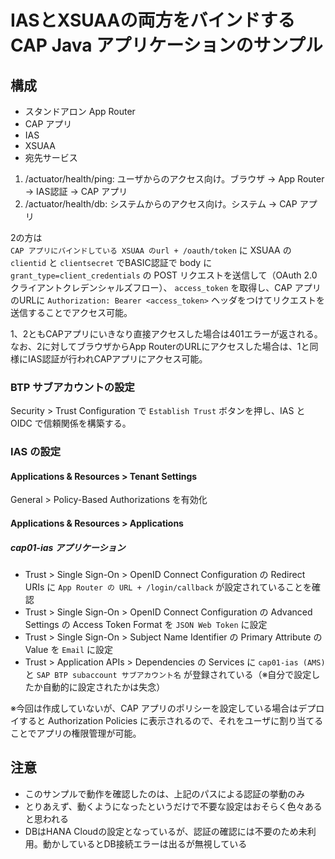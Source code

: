 # IASとXSUAAの両方をバインドするCAP Java アプリケーションのサンプル

## 構成

- スタンドアロン App Router
- CAP アプリ
- IAS
- XSUAA
- 宛先サービス

1. /actuator/health/ping: ユーザからのアクセス向け。ブラウザ -> App Router -> IAS認証 -> CAP アプリ  
2. /actuator/health/db: システムからのアクセス向け。システム -> CAP アプリ  

2の方は  
`CAP アプリにバインドしている XSUAA のurl + /oauth/token` に XSUAA の `clientid` と `clientsecret` でBASIC認証で body に `grant_type=client_credentials` の POST リクエストを送信して（OAuth 2.0 クライアントクレデンシャルズフロー）、 `access_token` を取得し、CAP アプリのURLに `Authorization: Bearer <access_token>` ヘッダをつけてリクエストを送信することでアクセス可能。  

1、2ともCAPアプリにいきなり直接アクセスした場合は401エラーが返される。  
なお、2に対してブラウザからApp RouterのURLにアクセスした場合は、1と同様にIAS認証が行われCAPアプリにアクセス可能。  

### BTP サブアカウントの設定

Security > Trust Configuration で `Establish Trust` ボタンを押し、IAS と OIDC で信頼関係を構築する。

### IAS の設定

#### Applications & Resources > Tenant Settings

General > Policy-Based Authorizations を有効化

#### Applications & Resources > Applications

##### cap01-ias アプリケーション

- Trust > Single Sign-On > OpenID Connect Configuration の Redirect URIs に `App Router の URL + /login/callback` が設定されていることを確認
- Trust > Single Sign-On > OpenID Connect Configuration の Advanced Settings の Access Token Format を `JSON Web Token` に設定
- Trust > Single Sign-On > Subject Name Identifier の Primary Attribute の Value を `Email` に設定
- Trust > Application APIs > Dependencies の Services に `cap01-ias (AMS)` と `SAP BTP subaccount サブアカウント名` が登録されている（※自分で設定したか自動的に設定されたかは失念）

※今回は作成していないが、CAP アプリのポリシーを設定している場合はデプロイすると Authorization Policies に表示されるので、それをユーザに割り当てることでアプリの権限管理が可能。

## 注意

- このサンプルで動作を確認したのは、上記のパスによる認証の挙動のみ
- とりあえず、動くようになったというだけで不要な設定はおそらく色々あると思われる
- DBはHANA Cloudの設定となっているが、認証の確認には不要のため未利用。動かしているとDB接続エラーは出るが無視している

